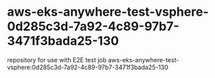 # aws-eks-anywhere-test-vsphere-0d285c3d-7a92-4c89-97b7-3471f3bada25-130
repository for use with E2E test job aws-eks-anywhere-test-vsphere:0d285c3d-7a92-4c89-97b7-3471f3bada25-130
